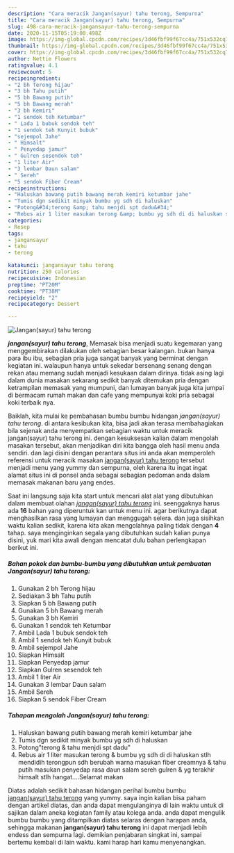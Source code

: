 ```yaml
---
description: "Cara meracik Jangan(sayur) tahu terong, Sempurna"
title: "Cara meracik Jangan(sayur) tahu terong, Sempurna"
slug: 498-cara-meracik-jangansayur-tahu-terong-sempurna
date: 2020-11-15T05:19:00.498Z
image: https://img-global.cpcdn.com/recipes/3d46fbf99f67cc4a/751x532cq70/jangansayur-tahu-terong-foto-resep-utama.jpg
thumbnail: https://img-global.cpcdn.com/recipes/3d46fbf99f67cc4a/751x532cq70/jangansayur-tahu-terong-foto-resep-utama.jpg
cover: https://img-global.cpcdn.com/recipes/3d46fbf99f67cc4a/751x532cq70/jangansayur-tahu-terong-foto-resep-utama.jpg
author: Nettie Flowers
ratingvalue: 4.1
reviewcount: 5
recipeingredient:
- "2 bh Terong hijau"
- "3 bh Tahu putih"
- "5 bh Bawang putih"
- "5 bh Bawang merah"
- "3 bh Kemiri"
- "1 sendok teh Ketumbar"
- " Lada 1 bubuk sendok teh"
- "1 sendok teh Kunyit bubuk"
- "sejempol Jahe"
- " Himsalt"
- " Penyedap jamur"
- " Gulren sesendok teh"
- "1 liter Air"
- "3 lembar Daun salam"
- " Sereh"
- "5 sendok Fiber Cream"
recipeinstructions:
- "Haluskan bawang putih bawang merah kemiri ketumbar jahe"
- "Tumis dgn sedikit minyak bumbu yg sdh di haluskan"
- "Potong&#34;terong &amp; tahu menjdi spt dadu&#34;"
- "Rebus air 1 liter masukan terong &amp; bumbu yg sdh di di haluskan stlh mendidih terongpun sdh berubah warna masukan fiber creamnya &amp; tahu putih masukan penyedap rasa daun salam sereh gulren &amp; yg terakhir himsalt stlh hangat....Selamat makan"
categories:
- Resep
tags:
- jangansayur
- tahu
- terong

katakunci: jangansayur tahu terong 
nutrition: 250 calories
recipecuisine: Indonesian
preptime: "PT20M"
cooktime: "PT38M"
recipeyield: "2"
recipecategory: Dessert

---
```



![Jangan(sayur) tahu terong](https://img-global.cpcdn.com/recipes/3d46fbf99f67cc4a/751x532cq70/jangansayur-tahu-terong-foto-resep-utama.jpg)

<b><i>jangan(sayur) tahu terong</i></b>, Memasak bisa menjadi suatu kegemaran yang menggembirakan dilakukan oleh sebagian besar kalangan. bukan hanya para ibu ibu, sebagian pria juga sangat banyak yang berminat dengan kegiatan ini. walaupun hanya untuk sekedar bersenang senang dengan rekan atau memang sudah menjadi kesukaan dalam dirinya. tidak asing lagi dalam dunia masakan sekarang sedikit banyak ditemukan pria dengan ketrampilan memasak yang mumpuni, dan lumayan banyak juga kita jumpai di bermacam rumah makan dan cafe yang mempunyai koki pria sebagai koki terbaik nya.



Baiklah, kita mulai ke pembahasan bumbu bumbu hidangan <i>jangan(sayur) tahu terong</i>. di antara kesibukan kita, bisa jadi akan terasa membahagiakan bila sejenak anda menyempatkan sebagian waktu untuk meracik jangan(sayur) tahu terong ini. dengan kesuksesan kalian dalam mengolah masakan tersebut, akan menjadikan diri kita bangga oleh hasil menu anda sendiri. dan lagi disini dengan perantara situs ini anda akan memperoleh referensi untuk meracik masakan <u>jangan(sayur) tahu terong</u> tersebut menjadi menu yang yummy dan sempurna, oleh karena itu ingat ingat alamat situs ini di ponsel anda sebagai sebagian pedoman anda dalam memasak makanan baru yang endes.


Saat ini langsung saja kita start untuk mencari alat alat yang dibutuhkan dalam membuat olahan <u><i>jangan(sayur) tahu terong</i></u> ini. seenggaknya harus ada <b>16</b> bahan yang diperuntuk kan untuk menu ini. agar berikutnya dapat menghasilkan rasa yang lumayan dan menggugah selera. dan juga sisihkan waktu kalian sedikit, karena kita akan mengolahnya paling tidak dengan <b>4</b> tahap. saya menginginkan segala yang dibutuhkan sudah kalian punya disini, yuk mari kita awali dengan mencatat dulu bahan perlengkapan berikut ini.

<!--inarticleads1-->

##### Bahan pokok dan bumbu-bumbu yang dibutuhkan untuk pembuatan Jangan(sayur) tahu terong:

1. Gunakan 2 bh Terong hijau
1. Sediakan 3 bh Tahu putih
1. Siapkan 5 bh Bawang putih
1. Gunakan 5 bh Bawang merah
1. Gunakan 3 bh Kemiri
1. Gunakan 1 sendok teh Ketumbar
1. Ambil  Lada 1 bubuk sendok teh
1. Ambil 1 sendok teh Kunyit bubuk
1. Ambil sejempol Jahe
1. Siapkan  Himsalt
1. Siapkan  Penyedap jamur
1. Siapkan  Gulren sesendok teh
1. Ambil 1 liter Air
1. Gunakan 3 lembar Daun salam
1. Ambil  Sereh
1. Siapkan 5 sendok Fiber Cream




<!--inarticleads2-->

##### Tahapan mengolah Jangan(sayur) tahu terong:

1. Haluskan bawang putih bawang merah kemiri ketumbar jahe
1. Tumis dgn sedikit minyak bumbu yg sdh di haluskan
1. Potong&#34;terong &amp; tahu menjdi spt dadu&#34;
1. Rebus air 1 liter masukan terong &amp; bumbu yg sdh di di haluskan stlh mendidih terongpun sdh berubah warna masukan fiber creamnya &amp; tahu putih masukan penyedap rasa daun salam sereh gulren &amp; yg terakhir himsalt stlh hangat....Selamat makan




Diatas adalah sedikit bahasan hidangan perihal bumbu bumbu <u>jangan(sayur) tahu terong</u> yang yummy. saya ingin kalian bisa paham dengan artikel diatas, dan anda dapat mengulanginya di lain waktu untuk di sajikan dalam aneka kegiatan family atau kolega anda. anda dapat mengulik bumbu bumbu yang ditampilkan diatas selaras dengan harapan anda, sehingga makanan <b>jangan(sayur) tahu terong</b> ini dapat menjadi lebih endess dan sempurna lagi. demikian penjabaran singkat ini, sampai bertemu kembali di lain waktu. kami harap hari kamu menyenangkan.
